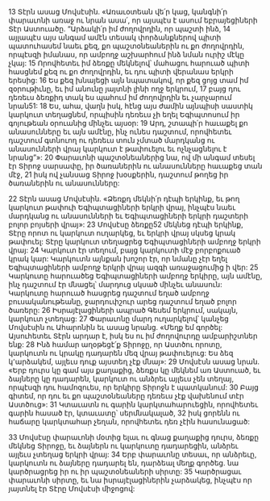 13 Տէրն ասաց Մովսէսին. «Առաւօտեան վե՛ր կաց, կանգնի՛ր փարաւոնի առաջ ու նրան ասա՛, որ այսպէս է ասում եբրայեցիների Տէր Աստուածը. “Արձակի՛ր իմ ժողովրդին, որ պաշտի ինձ, 14 այլապէս այս անգամ ամէն տեսակ փորձանքներով պիտի պատուհասեմ նաեւ քեզ, քո պաշտօնեաներին ու քո ժողովրդին, որպէսզի իմանաս, որ ամբողջ աշխարհում ինձ նման ուրիշ մէկը չկայ: 15 Որովհետեւ իմ ձեռքը մեկնելով՝ մահացու հարուած պիտի հասցնեմ քեզ ու քո ժողովրդին, եւ դու պիտի վերանաս երկրի երեսից: 16 Ես քեզ խնայեցի այն նպատակով, որ քեզ ցոյց տամ իմ զօրութիւնը, եւ իմ անունը յայտնի լինի ողջ երկրում, 17 բայց դու դեռեւս ձեռքիդ տակ ես պահում իմ ժողովրդին եւ չարչարում նրան51: 18 Ես, ահա, վաղն իսկ, հէնց այս ժամին այնպիսի սաստիկ կարկուտ տեղացնեմ, որպիսին դեռեւս չի եղել Եգիպտոսում իր գոյութեան օրուանից մինչեւ այսօր: 19 Արդ, շտապի՛ր հաւաքել քո անասունները եւ այն ամէնը, ինչ ունես դաշտում, որովհետեւ դաշտում գտնուող ու դեռեւս տուն չմտած մարդկանց ու անասունների վրայ կարկուտ է թափուելու եւ ոչնչացնելու է նրանց”»: 20 Փարաւոնի պաշտօնեաներից նա, ով մի անգամ տեսել էր Տիրոջ սարսափը, իր ծառաներին ու անասունները հաւաքեց տան մէջ, 21 իսկ ով չանսաց Տիրոջ խօսքերին, դաշտում թողեց իր ծառաներին ու անասունները:

22 Տէրն ասաց Մովսէսին. «Ձեռքդ մեկնի՛ր դէպի երկինք, եւ թող կարկուտ թափուի Եգիպտացիների երկրի վրայ, ինչպէս նաեւ մարդկանց ու անասունների եւ Եգիպտացիների երկրի դաշտերի բոլոր բոյսերի վրայ»: 23 Մովսէսը ձեռքը52 մեկնեց դէպի երկինք, Տէրը որոտ ու կարկուտ ուղարկեց, եւ երկրի վրայ սկսեց կրակ թափուել: Տէրը կարկուտ տեղացրեց Եգիպտացիների ամբողջ երկրի վրայ: 24 Կարկուտ էր տեղում, բայց կարկուտի մէջ բորբոքուած կրակ կար: Կարկուտն այնքան խոշոր էր, որ նմանը չէր եղել Եգիպտացիների ամբողջ երկրի վրայ ազգի առաջացումից ի վեր: 25 Կարկուտը հարուածեց Եգիպտացիների ամբողջ երկիրը, այն ամէնը, ինչ դաշտում էր մնացել՝ մարդուց սկսած մինչեւ անասուն: Կարկուտը հարուած հասցրեց դաշտում եղած ամբողջ բուսականութեանը, ջարդուփշուր արեց դաշտում եղած բոլոր ծառերը: 26 Իսրայէլացիների ապրած Գեսեմ երկրում, սակայն, կարկուտ չտեղաց: 27 Փարաւոնը մարդ ուղարկելով՝ կանչեց Մովսէսին ու Ահարոնին եւ ասաց նրանց. «Մեղք եմ գործել: Այսուհետեւ Տէրն արդար է, իսկ ես ու իմ ժողովուրդը ամբարիշտներ ենք: 28 Ինձ համար աղօթեցէ՛ք Տիրոջը, որ Աստծու որոտը, կարկուտն ու կրակը դադարեն մեզ վրայ թափուելուց: Ես ձեզ կ՚արձակեմ, այլեւս դուք այստեղ չէք մնայ»: 29 Մովսէսն ասաց նրան. «Երբ դուրս կը գամ այս քաղաքից, ձեռքս կը մեկնեմ առ Աստուած, եւ ձայները կը դադարեն, կարկուտ ու անձրեւ այլեւս չեն տեղայ, որպէսզի դու համոզուես, որ երկիրը Տիրոջն է պատկանում: 30 Բայց գիտեմ, որ դու եւ քո պաշտօնեաները դեռեւս չէք վախենում տէր Աստծուց»: 31 Կտաւատն ու գարին կարկտահարուեցին, որովհետեւ գարին հասած էր, կտաւատը՝ սերմնակալած, 32 իսկ ցորենն ու հաճարը կարկտահար չեղան, որովհետեւ դեռ չէին հասունացած:

33 Մովսէսը փարաւոնի մօտից ելաւ ու գնաց քաղաքից դուրս, ձեռքը մեկնեց Տիրոջը, եւ ձայներն ու կարկուտը դադարեցին, անձրեւ այլեւս չտեղաց երկրի վրայ: 34 Երբ փարաւոնը տեսաւ, որ անձրեւը, կարկուտն ու ձայները դադարել են, դարձեալ մեղք գործեց. նա կարծրացրեց իր ու իր պաշտօնեաների սիրտը: 35 Կարծրացաւ փարաւոնի սիրտը, եւ նա իսրայէլացիներին չարձակեց, ինչպէս որ յայտնել էր Տէրը Մովսէսի միջոցով:
